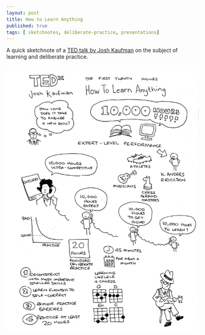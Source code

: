 ```yaml
---
layout: post
title: How to Learn Anything
published: true
tags: [ sketchnotes, deliberate-practice, presentations]
---
```


A quick sketchnote of a [TED talk by Josh Kaufman](http://www.youtube.com/watch?v=5MgBikgcWnY) 
on the subject of learning and deliberate practice.

![sketchnote](/img/posts/how-to-learn-anything/how-to-learn-anything-bw.png)

